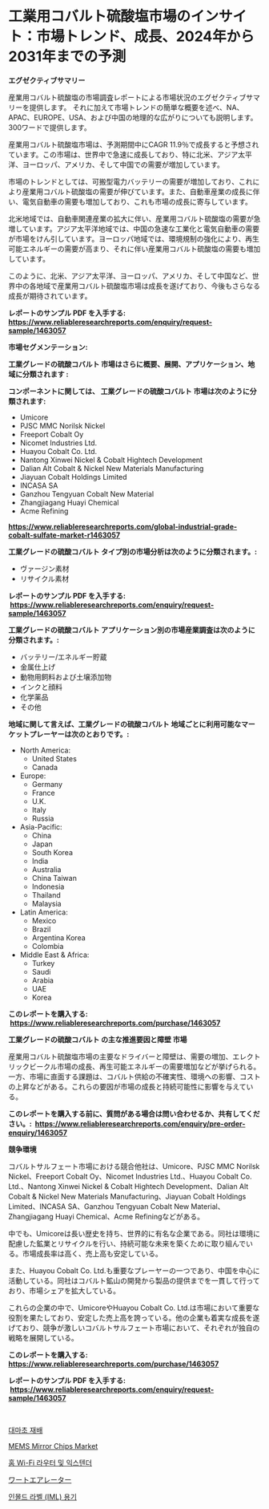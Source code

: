 <p><h1>工業用コバルト硫酸塩市場のインサイト：市場トレンド、成長、2024年から2031年までの予測</h1></p><p><strong>エグゼクティブサマリー</strong></p>
<p><p>産業用コバルト硫酸塩の市場調査レポートによる市場状況のエグゼクティブサマリーを提供します。 それに加えて市場トレンドの簡単な概要を述べ、NA、APAC、EUROPE、USA、および中国の地理的な広がりについても説明します。 300ワードで提供します。</p><p>産業用コバルト硫酸塩市場は、予測期間中にCAGR 11.9％で成長すると予想されています。この市場は、世界中で急速に成長しており、特に北米、アジア太平洋、ヨーロッパ、アメリカ、そして中国での需要が増加しています。</p><p>市場のトレンドとしては、可搬型電力バッテリーの需要が増加しており、これにより産業用コバルト硫酸塩の需要が伸びています。また、自動車産業の成長に伴い、電気自動車の需要も増加しており、これも市場の成長に寄与しています。</p><p>北米地域では、自動車関連産業の拡大に伴い、産業用コバルト硫酸塩の需要が急増しています。アジア太平洋地域では、中国の急速な工業化と電気自動車の需要が市場をけん引しています。ヨーロッパ地域では、環境規制の強化により、再生可能エネルギーの需要が高まり、それに伴い産業用コバルト硫酸塩の需要も増加しています。</p><p>このように、北米、アジア太平洋、ヨーロッパ、アメリカ、そして中国など、世界中の各地域で産業用コバルト硫酸塩市場は成長を遂げており、今後もさらなる成長が期待されています。</p></p>
<p><strong>レポートのサンプル PDF を入手する: <a href="https://www.reliableresearchreports.com/enquiry/request-sample/1463057">https://www.reliableresearchreports.com/enquiry/request-sample/1463057</a></strong></p>
<p><strong>市場セグメンテーション:</strong></p>
<p><strong> 工業グレードの硫酸コバルト 市場はさらに概要、展開、アプリケーション、地域に分類されます :</strong></p>
<p><strong>コンポーネントに関しては、 工業グレードの硫酸コバルト 市場は次のように分類されます: &nbsp;</strong></p>
<p><ul><li>Umicore</li><li>PJSC MMC Norilsk Nickel</li><li>Freeport Cobalt Oy</li><li>Nicomet Industries Ltd.</li><li>Huayou Cobalt Co. Ltd.</li><li>Nantong Xinwei Nickel & Cobalt Hightech Development</li><li>Dalian Alt Cobalt & Nickel New Materials Manufacturing</li><li>Jiayuan Cobalt Holdings Limited</li><li>INCASA SA</li><li>Ganzhou Tengyuan Cobalt New Material</li><li>Zhangjiagang Huayi Chemical</li><li>Acme Refining</li></ul></p>
<p><strong><a href="https://www.reliableresearchreports.com/global-industrial-grade-cobalt-sulfate-market-r1463057">https://www.reliableresearchreports.com/global-industrial-grade-cobalt-sulfate-market-r1463057</a></strong></p>
<p><strong> 工業グレードの硫酸コバルト タイプ別の市場分析は次のように分類されます。:</strong></p>
<p><ul><li>ヴァージン素材</li><li>リサイクル素材</li></ul></p>
<p><strong>レポートのサンプル PDF を入手する: &nbsp;<a href="https://www.reliableresearchreports.com/enquiry/request-sample/1463057">https://www.reliableresearchreports.com/enquiry/request-sample/1463057</a></strong></p>
<p><strong> 工業グレードの硫酸コバルト アプリケーション別の市場産業調査は次のように分類されます。:</strong></p>
<p><ul><li>バッテリー/エネルギー貯蔵</li><li>金属仕上げ</li><li>動物用飼料および土壌添加物</li><li>インクと顔料</li><li>化学薬品</li><li>その他</li></ul></p>
<p><strong>地域に関して言えば、工業グレードの硫酸コバルト 地域ごとに利用可能なマーケットプレーヤーは次のとおりです。:</strong></p>
<p><ul>
    <li>
        North America:
        <ul>
            <li>United States</li>
            <li>Canada</li>
        </ul>
    </li>
    <li>
        Europe:
        <ul>
            <li>Germany</li>
            <li>France</li>
            <li>U.K.</li>
            <li>Italy</li>
            <li>Russia</li>
        </ul>
    </li>
    <li>
        Asia-Pacific:
        <ul>
            <li>China</li>
            <li>Japan</li>
            <li>South Korea</li>
            <li>India</li>
            <li>Australia</li>
            <li>China Taiwan</li>
            <li>Indonesia</li>
            <li>Thailand</li>
            <li>Malaysia</li>
        </ul>
    </li>
    <li>
        Latin America:
        <ul>
            <li>Mexico</li>
            <li>Brazil</li>
            <li>Argentina Korea</li>
            <li>Colombia</li>
        </ul>
    </li>
    <li>
        Middle East & Africa:
        <ul>
            <li>Turkey</li>
            <li>Saudi</li>
            <li>Arabia</li>
            <li>UAE</li>
            <li>Korea</li>
        </ul>
    </li>
    </ul></p>
<p><strong>このレポートを購入する: &nbsp;<a href="https://www.reliableresearchreports.com/purchase/1463057">https://www.reliableresearchreports.com/purchase/1463057</a></strong></p>
<p><strong>工業グレードの硫酸コバルト の主な推進要因と障壁 市場</strong></p>
<p><p>産業用コバルト硫酸塩市場の主要なドライバーと障壁は、需要の増加、エレクトリックビークル市場の成長、再生可能エネルギーの需要増加などが挙げられる。一方、市場に直面する課題は、コバルト供給の不確実性、環境への影響、コストの上昇などがある。これらの要因が市場の成長と持続可能性に影響を与えている。</p></p>
<p><strong>このレポートを購入する前に、質問がある場合は問い合わせるか、共有してください。:&nbsp; <a href="https://www.reliableresearchreports.com/enquiry/pre-order-enquiry/1463057">https://www.reliableresearchreports.com/enquiry/pre-order-enquiry/1463057</a></strong></p>
<p><strong>競争環境</strong></p>
<p><p>コバルトサルフェート市場における競合他社は、Umicore、PJSC MMC Norilsk Nickel、Freeport Cobalt Oy、Nicomet Industries Ltd.、Huayou Cobalt Co. Ltd.、Nantong Xinwei Nickel & Cobalt Hightech Development、Dalian Alt Cobalt & Nickel New Materials Manufacturing、Jiayuan Cobalt Holdings Limited、INCASA SA、Ganzhou Tengyuan Cobalt New Material、Zhangjiagang Huayi Chemical、Acme Refiningなどがある。</p><p>中でも、Umicoreは長い歴史を持ち、世界的に有名な企業である。同社は環境に配慮した鉱業とリサイクルを行い、持続可能な未来を築くために取り組んでいる。市場成長率は高く、売上高も安定している。</p><p>また、Huayou Cobalt Co. Ltd.も重要なプレーヤーの一つであり、中国を中心に活動している。同社はコバルト鉱山の開発から製品の提供までを一貫して行っており、市場シェアを拡大している。</p><p>これらの企業の中で、UmicoreやHuayou Cobalt Co. Ltd.は市場において重要な役割を果たしており、安定した売上高を誇っている。他の企業も着実な成長を遂げており、競争が激しいコバルトサルフェート市場において、それぞれが独自の戦略を展開している。</p></p>
<p><strong>このレポートを購入する: &nbsp; <a href="https://www.reliableresearchreports.com/purchase/1463057">https://www.reliableresearchreports.com/purchase/1463057</a></strong></p>
<p><strong>レポートのサンプル PDF を入手する: &nbsp;<a href="https://www.reliableresearchreports.com/enquiry/request-sample/1463057">https://www.reliableresearchreports.com/enquiry/request-sample/1463057</a></strong><strong></strong></p>
<p>&nbsp;</p>
<p><p><a href="https://medium.com/@jerrodhilll68/%EB%8C%80%EB%A7%88-%EC%9E%AC%EB%B0%B0-%EC%8B%9C%EC%9E%A5-%EA%B7%9C%EB%AA%A8-%EC%8B%9C%EC%9E%A5-%EC%A0%84%EB%A7%9D-%EB%B0%8F-%EC%8B%9C%EC%9E%A5-%EC%98%88%EC%B8%A1-2024%EB%85%84%EB%B6%80%ED%84%B0-2031%EB%85%84-f6363e116ce3">대마초 재배</a></p><p><a href="https://issuu.com/reportprime-2/docs/mems-mirror-chips-market-size-2030.pptx">MEMS Mirror Chips Market</a></p><p><a href="https://github.com/plelbej847484502/Market-Research-Report-List-2/blob/main/302485192725.md">홈 Wi-Fi 라우터 및 익스텐더</a></p><p><a href="https://medium.com/@abdielkilback/%E3%83%AF%E3%83%BC%E3%83%89%E3%82%A8%E3%82%A2%E3%83%AC%E3%83%BC%E3%82%BF%E3%83%BC%E5%B8%82%E5%A0%B4-2031%E5%B9%B4%E3%81%BE%E3%81%A7%E3%81%AE%E3%83%88%E3%83%AC%E3%83%B3%E3%83%89-%E4%BA%88%E6%B8%AC-%E7%AB%B6%E4%BA%89%E5%88%86%E6%9E%90-282110f4bb26">ワートエアレーター</a></p><p><a href="https://github.com/vseigx30c9a1j/Market-Research-Report-List-2/blob/main/773983592726.md">인몰드 라벨 (IML) 용기</a></p></p>